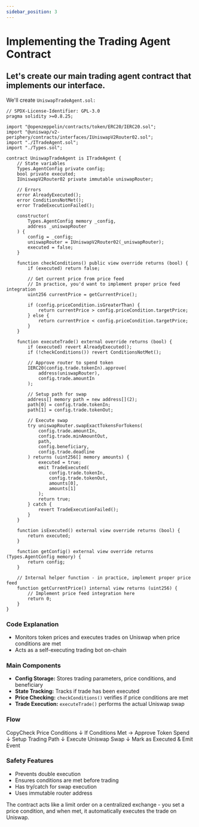 ```yaml
---
sidebar_position: 3
---
```


# Implementing the Trading Agent Contract

## Let's create our main trading agent contract that implements our interface. 

We'll create `UniswapTradeAgent.sol:`

```solidity
// SPDX-License-Identifier: GPL-3.0
pragma solidity >=0.8.25;

import "@openzeppelin/contracts/token/ERC20/IERC20.sol";
import "@uniswap/v2-periphery/contracts/interfaces/IUniswapV2Router02.sol";
import "./ITradeAgent.sol";
import "./Types.sol";

contract UniswapTradeAgent is ITradeAgent {
    // State variables
    Types.AgentConfig private config;
    bool private executed;
    IUniswapV2Router02 private immutable uniswapRouter;
    
    // Errors
    error AlreadyExecuted();
    error ConditionsNotMet();
    error TradeExecutionFailed();
    
    constructor(
        Types.AgentConfig memory _config,
        address _uniswapRouter
    ) {
        config = _config;
        uniswapRouter = IUniswapV2Router02(_uniswapRouter);
        executed = false;
    }
    
    function checkConditions() public view override returns (bool) {
        if (executed) return false;
        
        // Get current price from price feed
        // In practice, you'd want to implement proper price feed integration
        uint256 currentPrice = getCurrentPrice();
        
        if (config.priceCondition.isGreaterThan) {
            return currentPrice > config.priceCondition.targetPrice;
        } else {
            return currentPrice < config.priceCondition.targetPrice;
        }
    }
    
    function executeTrade() external override returns (bool) {
        if (executed) revert AlreadyExecuted();
        if (!checkConditions()) revert ConditionsNotMet();
        
        // Approve router to spend token
        IERC20(config.trade.tokenIn).approve(
            address(uniswapRouter),
            config.trade.amountIn
        );
        
        // Setup path for swap
        address[] memory path = new address[](2);
        path[0] = config.trade.tokenIn;
        path[1] = config.trade.tokenOut;
        
        // Execute swap
        try uniswapRouter.swapExactTokensForTokens(
            config.trade.amountIn,
            config.trade.minAmountOut,
            path,
            config.beneficiary,
            config.trade.deadline
        ) returns (uint256[] memory amounts) {
            executed = true;
            emit TradeExecuted(
                config.trade.tokenIn,
                config.trade.tokenOut,
                amounts[0],
                amounts[1]
            );
            return true;
        } catch {
            revert TradeExecutionFailed();
        }
    }
    
    function isExecuted() external view override returns (bool) {
        return executed;
    }
    
    function getConfig() external view override returns (Types.AgentConfig memory) {
        return config;
    }
    
    // Internal helper function - in practice, implement proper price feed
    function getCurrentPrice() internal view returns (uint256) {
        // Implement price feed integration here
        return 0;
    }
}
```

### Code Explanation

- Monitors token prices and executes trades on Uniswap when price conditions are met
- Acts as a self-executing trading bot on-chain

### Main Components

- **Config Storage:** Stores trading parameters, price conditions, and beneficiary
- **State Tracking:** Tracks if trade has been executed
- **Price Checking:** `checkConditions()` verifies if price conditions are met
- **Trade Execution:** `executeTrade()` performs the actual Uniswap swap

### Flow

CopyCheck Price Conditions
      ↓
If Conditions Met → Approve Token Spend
      ↓
Setup Trading Path
      ↓
Execute Uniswap Swap
      ↓
Mark as Executed & Emit Event

### Safety Features

- Prevents double execution
- Ensures conditions are met before trading
- Has try/catch for swap execution
- Uses immutable router address

The contract acts like a limit order on a centralized exchange - you set a price condition, and when met, it automatically executes the trade on Uniswap.
